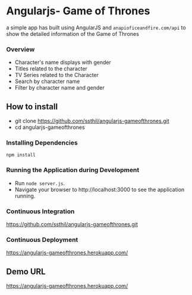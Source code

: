 # Angularjs- Game of Thrones
a simple app has built using AngularJS and `anapioficeandfire.com/api` to show the detailed information of the Game of Thrones 

### Overview
- Character's name displays with gender
- Titles related to the character
- TV Series related to the Character
- Search by character name
- Filter by character name and gender

## How to install
- git clone https://github.com/ssthil/angularjs-gameofthrones.git
- cd angularjs-gameofthrones
### Installing Dependencies
```
npm install
```
### Running the Application during Development
- Run `node server.js`.
- Navigate your browser to http://localhost:3000 to see the application 
  running.

### Continuous Integration
https://github.com/ssthil/angularjs-gameofthrones.git

### Continuous Deployment
https://angularjs-gameofthrones.herokuapp.com/

## Demo URL
https://angularjs-gameofthrones.herokuapp.com/
<!---- since `anapioficeandfire.com/api` is running in http protocol where application server is running in https so we would expect Mixed Content blocker. For testing we can ignore this as warning and excute it.
### Steps to allow the mixed content
In Windows open the Run window (Win + R):
`C:\Program Files (x86)\Google\Chrome\Application\chrome.exe  --allow-running-insecure-content`
now you can run the web url which would work with warning rather than blocker.
## OR
- load unsafe scripts
https://github.com/ssthil/angularjs-gameofthrones/blob/master/mixed-content-allow-in-chrome.png ---->

